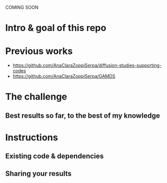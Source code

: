 COMING SOON

# Intro & goal of this repo

# Previous works

- https://github.com/AnaClaraZoppiSerpa/diffusion-studies-supporting-codes
- https://github.com/AnaClaraZoppiSerpa/GAMDS

# The challenge

## Best results so far, to the best of my knowledge

# Instructions
## Existing code & dependencies
## Sharing your results
